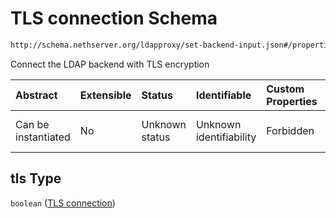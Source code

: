 # TLS connection Schema

```txt
http://schema.nethserver.org/ldapproxy/set-backend-input.json#/properties/tls
```

Connect the LDAP backend with TLS encryption

| Abstract            | Extensible | Status         | Identifiable            | Custom Properties | Additional Properties | Access Restrictions | Defined In                                                                         |
| :------------------ | :--------- | :------------- | :---------------------- | :---------------- | :-------------------- | :------------------ | :--------------------------------------------------------------------------------- |
| Can be instantiated | No         | Unknown status | Unknown identifiability | Forbidden         | Allowed               | none                | [set-backend-input.json*](ldapproxy/set-backend-input.json "open original schema") |

## tls Type

`boolean` ([TLS connection](set-backend-input-properties-tls-connection.md))

